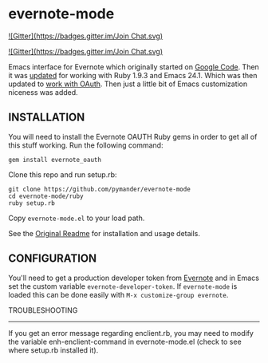 evernote-mode
=============
[![Gitter](https://badges.gitter.im/Join Chat.svg)](https://gitter.im/pymander/evernote-mode?utm_source=badge&utm_medium=badge&utm_campaign=pr-badge&utm_content=badge)

[![Gitter](https://badges.gitter.im/Join Chat.svg)](https://gitter.im/pymander/evernote-mode?utm_source=badge&utm_medium=badge&utm_campaign=pr-badge)

Emacs interface for Evernote which originally started on
[Google Code][1].  Then it was [updated][2] for working with Ruby
1.9.3 and Emacs 24.1.  Which was then updated to [work with OAuth][3].
Then just a little bit of Emacs customization niceness was added.

INSTALLATION
------------

You will need to install the Evernote OAUTH Ruby gems in order to get
all of this stuff working.  Run the following command:

    gem install evernote_oauth

Clone this repo and run setup.rb:

    git clone https://github.com/pymander/evernote-mode
    cd evernote-mode/ruby
    ruby setup.rb

Copy `evernote-mode.el` to your load path.

See the [Original Readme][5] for installation and usage details.

CONFIGURATION
-------------

You'll need to get a production developer token from [Evernote][4] and
in Emacs set the custom variable `evernote-developer-token`.  If
`evernote-mode` is loaded this can be done easily with `M-x
customize-group evernote`.

TROUBLESHOOTING
_______________

If you get an error message regarding enclient.rb, you may need to modify
the variable enh-enclient-command in evernote-mode.el (check to see where setup.rb installed it).

[1]: http://code.google.com/p/emacs-evernote-mode/ "Original source"

[2]: https://github.com/rubbish/evernote-mode "rubbish/evernote-mode"

[3]: https://github.com/pymander/evernote-mode "pymander/evernote-mode"

[4]: http://dev.evernote.com/doc/articles/authentication.php#devtoken "Evernote Authentication"

[5]: http://emacs-evernote-mode.googlecode.com/svn/branches/0_41/doc/readme_en.html "Original Readme"
